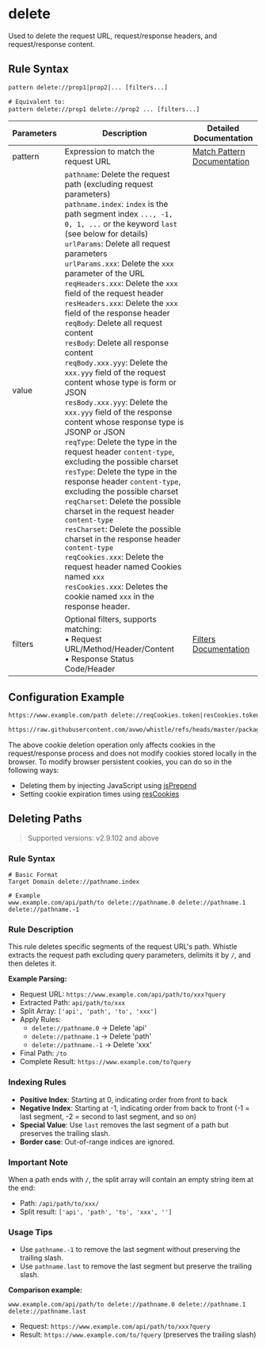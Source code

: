 # delete
Used to delete the request URL, request/response headers, and request/response content.

## Rule Syntax
``` txt
pattern delete://prop1|prop2|... [filters...]

# Equivalent to:
pattern delete://prop1 delete://prop2 ... [filters...]
```

| Parameters | Description | Detailed Documentation |
| ------- | ------------------------------------------------------------ | ------------------------- |
| pattern | Expression to match the request URL | [Match Pattern Documentation](./pattern) |
| value | `pathname`: Delete the request path (excluding request parameters)<br/>`pathname.index`: `index` is the path segment index `..., -1, 0, 1, ...` or the keyword `last` (see below for details)<br/>`urlParams`: Delete all request parameters<br/>`urlParams.xxx`: Delete the `xxx` parameter of the URL<br/>`reqHeaders.xxx`: Delete the `xxx` field of the request header<br/>`resHeaders.xxx`: Delete the `xxx` field of the response header<br/>`reqBody`: Delete all request content<br/>`resBody`: Delete all response content<br/>`reqBody.xxx.yyy`: Delete the `xxx.yyy` field of the request content whose type is form or JSON<br/>`resBody.xxx.yyy`: Delete the `xxx.yyy` field of the response content whose response type is JSONP or JSON<br/>`reqType`: Delete the type in the request header `content-type`, excluding the possible charset<br/>`resType`: Delete the type in the response header `content-type`, excluding the possible charset<br/>`reqCharset`: Delete the possible charset in the request header `content-type`<br/>`resCharset`: Delete the possible charset in the response header `content-type`<br/>`reqCookies.xxx`: Delete the request header named Cookies named `xxx`<br/>`resCookies.xxx`: Deletes the cookie named `xxx` in the response header. | |
| filters | Optional filters, supports matching:<br/>• Request URL/Method/Header/Content<br/>• Response Status Code/Header | [Filters Documentation](./filters) |

## Configuration Example
``` txt
https://www.example.com/path delete://reqCookies.token|resCookies.token

https://raw.githubusercontent.com/avwo/whistle/refs/heads/master/package.json delete://resBody.name resType://json
```
The above cookie deletion operation only affects cookies in the request/response process and does not modify cookies stored locally in the browser. To modify browser persistent cookies, you can do so in the following ways:
- Deleting them by injecting JavaScript using [jsPrepend](./jsPrepend)
- Setting cookie expiration times using [resCookies](./resCookies)

## Deleting Paths
> Supported versions: v2.9.102 and above

### Rule Syntax
```
# Basic Format
Target Domain delete://pathname.index

# Example
www.example.com/api/path/to delete://pathname.0 delete://pathname.1 delete://pathname.-1
```

### Rule Description
This rule deletes specific segments of the request URL's path. Whistle extracts the request path excluding query parameters, delimits it by `/`, and then deletes it.

**Example Parsing:**
- Request URL: `https://www.example.com/api/path/to/xxx?query`
- Extracted Path: `api/path/to/xxx`
- Split Array: `['api', 'path', 'to', 'xxx']`
- Apply Rules:
    - `delete://pathname.0` → Delete 'api'
    - `delete://pathname.1` → Delete 'path'
    - `delete://pathname.-1` → Delete 'xxx'
- Final Path: `/to`
- Complete Result: `https://www.example.com/to?query`

### Indexing Rules
- **Positive Index**: Starting at 0, indicating order from front to back
- **Negative Index**: Starting at -1, indicating order from back to front (-1 = last segment, -2 = second to last segment, and so on)
- **Special Value**: Use `last` removes the last segment of a path but preserves the trailing slash.
- **Border case**: Out-of-range indices are ignored.

### Important Note
When a path ends with `/`, the split array will contain an empty string item at the end:
- Path: `/api/path/to/xxx/`
- Split result: `['api', 'path', 'to', 'xxx', '']`

### Usage Tips
- Use `pathname.-1` to remove the last segment without preserving the trailing slash.
- Use `pathname.last` to remove the last segment but preserve the trailing slash.

**Comparison example:**
```
www.example.com/api/path/to delete://pathname.0 delete://pathname.1 delete://pathname.last
```
- Request: `https://www.example.com/api/path/to/xxx?query`
- Result: `https://www.example.com/to/?query` (preserves the trailing slash)
